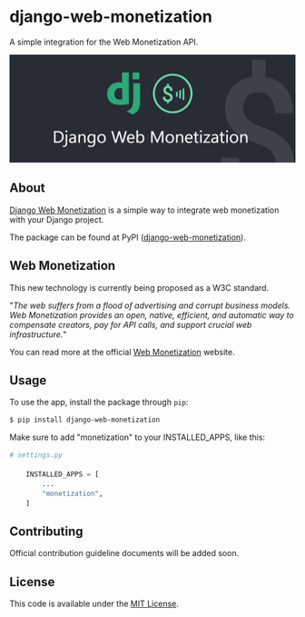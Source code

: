 # django-web-monetization
A simple integration for the Web Monetization API.

![Django Web Monetization](header.png)

## About

[Django Web Monetization](https://github.com/LloydTao/django-web-monetization) is a simple way to integrate web monetization with your Django project.

The package can be found at PyPI ([django-web-monetization](https://pypi.org/project/django-web-monetization/)).

## Web Monetization

This new technology is currently being proposed as a W3C standard. 

"*The web suffers from a flood of advertising and corrupt business models. Web Monetization provides an open, native, efficient, and automatic way to compensate creators, pay for API calls, and support crucial web infrastructure.*"

You can read more at the official [Web Monetization](https://webmonetization.org/) website.

## Usage

To use the app, install the package through `pip`:

```bash
$ pip install django-web-monetization
```

Make sure to add "monetization" to your INSTALLED_APPS, like this:

```python
# settings.py

    INSTALLED_APPS = [
        ...
        "monetization",
    ]
```

## Contributing

Official contribution guideline documents will be added soon.

## License

This code is available under the [MIT License](https://github.com/LloydTao/django-web-monetization/blob/master/LICENSE).
